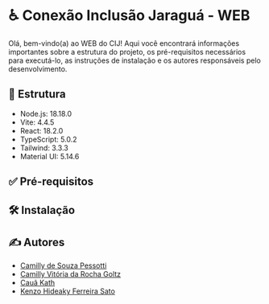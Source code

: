 # ♿ Conexão Inclusão Jaraguá - WEB

Olá, bem-vindo(a) ao WEB do CIJ! Aqui você encontrará informações importantes sobre a estrutura do projeto, os pré-requisitos necessários para executá-lo, as instruções de instalação e os autores responsáveis pelo desenvolvimento.

## 🧱 Estrutura

- Node.js: 18.18.0
- Vite: 4.4.5
- React: 18.2.0
- TypeScript: 5.0.2
- Tailwind: 3.3.3
- Material UI: 5.14.6

## ✅ Pré-requisitos

## 🛠 Instalação

## ✍ Autores

- [Camilly de Souza Pessotti](https://github.com/pessotticamilly)
- [Camilly Vitória da Rocha Goltz](https://github.com/VitoriaCamilly)
- [Cauã Kath](https://github.com/CauaKath)
- [Kenzo Hideaky Ferreira Sato](https://github.com/Kenzohfs)
